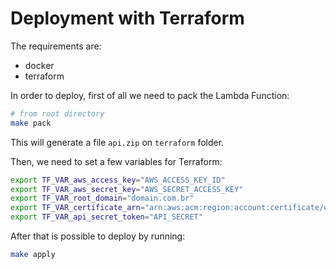 # Deployment with Terraform

The requirements are:

- docker
- terraform

In order to deploy, first of all we need to pack the Lambda Function:

```bash
# from root directory
make pack
```

This will generate a file `api.zip` on `terraform` folder.

Then, we need to set a few variables for Terraform:

```bash
export TF_VAR_aws_access_key="AWS_ACCESS_KEY_ID"
export TF_VAR_aws_secret_key="AWS_SECRET_ACCESS_KEY"
export TF_VAR_root_domain="domain.com.br"
export TF_VAR_certificate_arn="arn:aws:acm:region:account:certificate/uuid"
export TF_VAR_api_secret_token="API_SECRET"
```

After that is possible to deploy by running:

```bash
make apply
```
